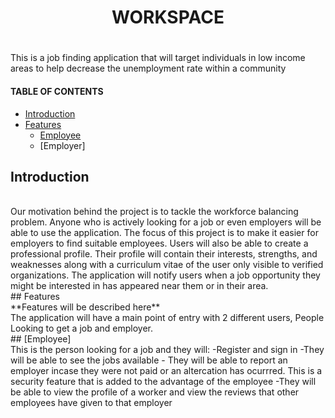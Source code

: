 # <h1 align = "center">WORKSPACE<h1>
This is a job finding application that will target individuals in low income areas  to help decrease the unemployment rate within a community
 
 #### TABLE OF CONTENTS
 - [Introduction](#introduction)
 - [Features](#-features)
    - [Employee](#-employee)
    - [Employer]

 
 
 ## Introduction 
 <br>
 Our motivation behind the project is to tackle the workforce balancing problem. Anyone who is 
actively looking for a job or even employers will be able to use the application. The focus of this project 
is to make it easier for employers to find suitable employees. Users will also be able to create a 
professional profile. Their profile will contain their interests, strengths, and weaknesses along with a 
curriculum vitae of the user only visible to verified organizations. The application will notify users 
when a job opportunity they might be interested in has appeared near them or in their area.

 <br>
 ## Features
 <br>
 **Features will be described here**
 <br>
The application will have a main point of entry with 2 different users, People Looking to get a job and employer.
<br>
## [Employee]
 <br>
 This is the person looking for a job and they will:
 -Register and sign in
 -They will be able to see the jobs available
 - They will be able to report an employer incase they were not paid or an altercation has ocurrred. This is a security feature that is added to the advantage of the employee
 -They will be able to view the profile of a worker and view the reviews that other employees have given to that employer
